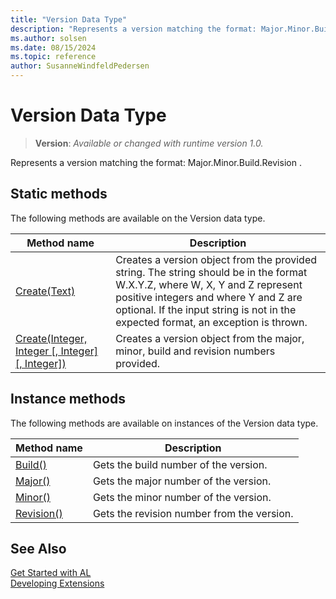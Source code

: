 ```yaml
---
title: "Version Data Type"
description: "Represents a version matching the format: Major.Minor.Build.Revision ."
ms.author: solsen
ms.date: 08/15/2024
ms.topic: reference
author: SusanneWindfeldPedersen
---
```

[//]: # (START>DO_NOT_EDIT)
[//]: # (IMPORTANT:Do not edit any of the content between here and the END>DO_NOT_EDIT.)
[//]: # (Any modifications should be made in the .xml files in the ModernDev repo.)
# Version Data Type
> **Version**: _Available or changed with runtime version 1.0._

Represents a version matching the format: Major.Minor.Build.Revision .


## Static methods
The following methods are available on the Version data type.


|Method name|Description|
|-----------|-----------|
|[Create(Text)](version-create-string-method.md)|Creates a version object from the provided string. The string should be in the format W.X.Y.Z, where W, X, Y and Z represent positive integers and where Y and Z are optional. If the input string is not in the expected format, an exception is thrown.|
|[Create(Integer, Integer [, Integer] [, Integer])](version-create-integer-integer-integer-integer-method.md)|Creates a version object from the major, minor, build and revision numbers provided.|

## Instance methods
The following methods are available on instances of the Version data type.

|Method name|Description|
|-----------|-----------|
|[Build()](version-build-method.md)|Gets the build number of the version.|
|[Major()](version-major-method.md)|Gets the major number of the version.|
|[Minor()](version-minor-method.md)|Gets the minor number of the version.|
|[Revision()](version-revision-method.md)|Gets the revision number from the version.|

[//]: # (IMPORTANT: END>DO_NOT_EDIT)
## See Also  
[Get Started with AL](../../devenv-get-started.md)  
[Developing Extensions](../../devenv-dev-overview.md)  